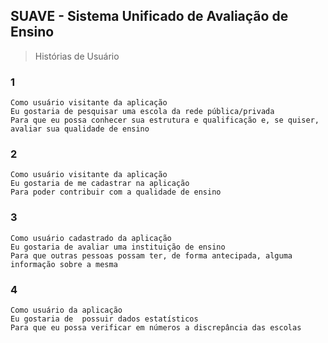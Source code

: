 ﻿## SUAVE - Sistema Unificado de Avaliação de Ensino
> Histórias de Usuário

### 1
```
Como usuário visitante da aplicação
Eu gostaria de pesquisar uma escola da rede pública/privada
Para que eu possa conhecer sua estrutura e qualificação e, se quiser, avaliar sua qualidade de ensino
```

### 2
```
Como usuário visitante da aplicação
Eu gostaria de me cadastrar na aplicação
Para poder contribuir com a qualidade de ensino
```

### 3
```
Como usuário cadastrado da aplicação
Eu gostaria de avaliar uma instituição de ensino
Para que outras pessoas possam ter, de forma antecipada, alguma informação sobre a mesma
```

### 4
```
Como usuário da aplicação
Eu gostaria de  possuir dados estatísticos
Para que eu possa verificar em números a discrepância das escolas
```
